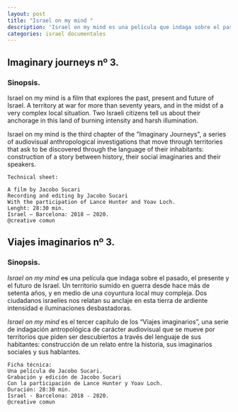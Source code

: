 ```yaml
---
layout: post
title: "Israel on my mind "
description: 'Israel on my mind es una película que indaga sobre el pasado, el presente y el futuro de Israel. Un territorio sumido en guerra desde hace más de setenta años, y en medio de una coyuntura local muy compleja. Dos ciudadanos israelíes nos relatan su anclaje en esta tierra de ardiente intensidad e iluminaciones desbastadoras.'
categories: israel documentales
---
```


 
## Imaginary journeys nº 3.

### Sinopsis.

Israel on my mind is a film that explores the past, present and future of Israel. A territory at war for more than seventy years, and in the midst of a very complex local situation. Two Israeli citizens tell us about their anchorage in this land of burning intensity and harsh illumination.

Israel on my mind is the third chapter of the "Imaginary Journeys", a series of audiovisual anthropological investigations that move through territories that ask to be discovered through the language of their inhabitants: construction of a story between history, their social imaginaries and their speakers.

```
Technical sheet:

A film by Jacobo Sucari
Recording and editing by Jacobo Sucari
With the participation of Lance Hunter and Yoav Loch.
Lenght: 28:30 min.
Israel – Barcelona: 2018 – 2020.
@creative comun
```


## Viajes imaginarios nº 3.
### Sinopsis.

*Israel on my mind* ~~es~~ una película que indaga sobre el pasado, el presente y el futuro de Israel. Un territorio sumido en guerra desde hace más de setenta años, y en medio de una coyuntura local muy compleja. Dos ciudadanos israelíes nos relatan su anclaje en esta tierra de ardiente intensidad e iluminaciones desbastadoras.

*Israel on my mind* es el tercer capítulo de los “Viajes imaginarios”, una serie de indagación antropológica de carácter audiovisual que se mueve por territorios que piden ser descubiertos a través del lenguaje de sus habitantes: construcción de un relato entre la historia, sus imaginarios sociales y sus hablantes.

```
Ficha técnica:
Una película de Jacobo Sucari.
Grabación y edición de Jacobo Sucari
Con la participación de Lance Hunter y Yoav Loch.
Duración: 28:30 min.
Israel - Barcelona: 2018 - 2020.
@creative comun
```
